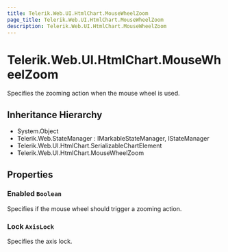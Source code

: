 ```yaml
---
title: Telerik.Web.UI.HtmlChart.MouseWheelZoom
page_title: Telerik.Web.UI.HtmlChart.MouseWheelZoom
description: Telerik.Web.UI.HtmlChart.MouseWheelZoom
---
```


# Telerik.Web.UI.HtmlChart.MouseWheelZoom

Specifies the zooming action when the mouse wheel is used.

## Inheritance Hierarchy

* System.Object
* Telerik.Web.StateManager : IMarkableStateManager, IStateManager
* Telerik.Web.UI.HtmlChart.SerializableChartElement
* Telerik.Web.UI.HtmlChart.MouseWheelZoom

## Properties

###  Enabled `Boolean`

Specifies if the mouse wheel should trigger a zooming action.

###  Lock `AxisLock`

Specifies the axis lock.

